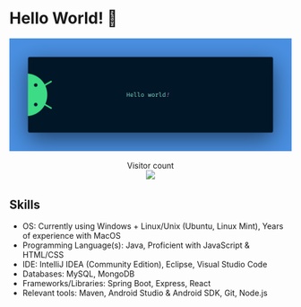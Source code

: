# Hello World! :wave:

<img src="https://raw.githubusercontent.com/lukewoods300/lukewoods300/master/banner.png" alt="Hello world">

<p align="center"> 
  Visitor count<br>
  <img src="https://profile-counter.glitch.me/lukewoods300/count.svg" />
</p>


## Skills 
* OS: Currently using Windows + Linux/Unix (Ubuntu, Linux Mint), Years of experience with MacOS
* Programming Language(s): Java, Proficient with JavaScript & HTML/CSS
* IDE: IntelliJ IDEA (Community Edition), Eclipse, Visual Studio Code	
* Databases: MySQL, MongoDB
* Frameworks/Libraries: Spring Boot, Express, React
* Relevant tools: Maven, Android Studio & Android SDK, Git, Node.js




